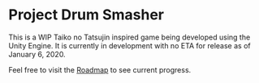 # Project Drum Smasher

This is a WIP Taiko no Tatsujin inspired game being developed using the Unity Engine. It is currently in development with no ETA for release as of January 6, 2020.


Feel free to visit the [Roadmap](https://trello.com/b/26vG8T7M/project-drum-smasher "Project Drum Smasher on Trello") to see current progress.

